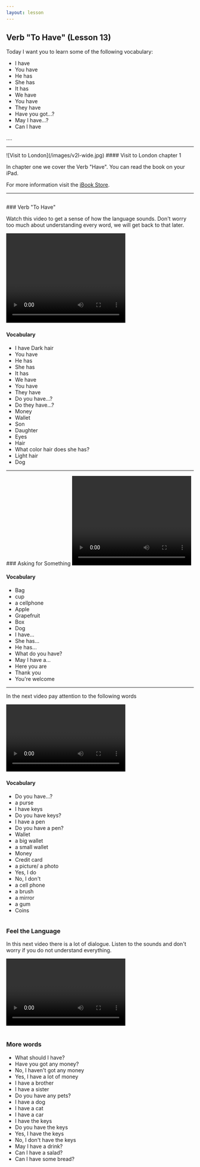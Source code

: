 ```yaml
---
layout: lesson
---
```

## Verb "To Have" (Lesson 13)


Today I want you to learn some of the following vocabulary:

* I have 
* You have
* He has
* She has
* It has 
* We have 
* You have 
* They have
* Have you got...? 
* May I have...? 
* Can I have


….

<hr>
![Visit to London](/images/v2l-wide.jpg)
#### Visit to London chapter 1

In chapter one we cover the Verb "Have". 
You can read the book on your iPad.

For more information visit the [iBook Store](https://itunes.apple.com/us/book/portuguese-for-travelers/id568515833).

<hr>

<hr style="page-break-before:always;height:0;">
### Verb "To Have"

Watch this video to get a sense of how the language sounds. Don't worry too much about understanding every word, we will get back to that later.


<video width="320" height="240" preload="none">
    <source type="video/youtube" src="http://www.youtube.com/watch?v=HLFo2PRB2_I" />
</video>

#### Vocabulary

* I have Dark hair
* You have 
* He has 
* She has 
* It has
* We have 
* You have 
* They have 
* Do you have...? 
* Do they have...?
* Money
* Wallet 
* Son 
* Daughter 
* Eyes 
* Hair 
* What color hair does she has?
* Light hair 
* Dog 


<hr>
### Asking for Something 

<video width="320" height="240" preload="none">
    <source type="video/youtube" src="http://www.youtube.com/watch?v=m79JGTyyaKA&list=FLLWtwPlc7oWphbETPsP7oDg&index=418" />
</video>

#### Vocabulary

* Bag
* cup
* a cellphone
* Apple 
* Grapefruit 
* Box 
* Dog 
* I have...
* She has...
* He has...
* What do you have? 
* May I have a...
* Here you are 
* Thank you
* You're welcome 
<hr>

In the next video pay attention to the following words


<video width="320" height="180" preload="none">
    <source type="video/youtube" src="http://www.youtube.com/watch?v=Y7wX3XkhGco" />
</video>

#### Vocabulary

* Do you have...?
* a purse 
* I have keys 
* Do you have keys?
* I have a pen
* Do you have a pen? 
* Wallet
* a big wallet
* a small wallet
* Money
* Credit card
* a picture/ a photo
* Yes, I do 
* No, I don't 
* a cell phone
* a brush
* a mirror 
* a gum
* Coins


<hr style="page-break-before:always;height:0;">

### Feel the Language

In this next video there is a lot of dialogue. 
Listen to the sounds and don't worry if you do not understand everything.

<video width="320" height="180" preload="none">
    <source type="video/youtube" src="https://www.youtube.com/watch?v=hGJYhnmjaAM" />
</video>


<hr style="page-break-before:always;height:0;">

### More words


* What should I have? 
* Have you got any money? 
* No, I haven't got any money 
* Yes, I have a lot of money
* I have a brother 
* I have a sister
* Do you have any pets?
* I have a dog
* I have a cat
* I have a car 
* I have the keys
* Do you have the keys 
* Yes, I have the keys
* No, I don't have the keys
* May I have a drink?
* Can I have a salad?
* Can I have some bread? 






